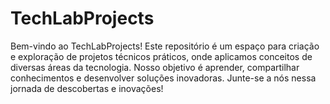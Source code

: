 # TechLabProjects
Bem-vindo ao TechLabProjects! Este repositório é um espaço para criação e exploração de projetos técnicos práticos, onde aplicamos conceitos de diversas áreas da tecnologia. Nosso objetivo é aprender, compartilhar conhecimentos e desenvolver soluções inovadoras. Junte-se a nós nessa jornada de descobertas e inovações!
